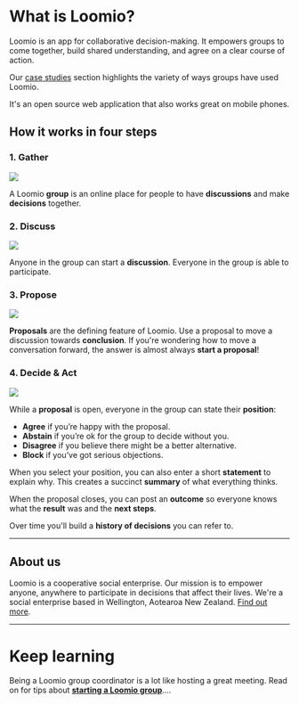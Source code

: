 # What is Loomio?

Loomio is an app for collaborative decision-making. It empowers groups to come together, build shared understanding, and agree on a clear course of action.

Our [case studies](http://loomio.school/case_studies.html) section highlights the variety of ways groups have used Loomio. 

It's an open source web application that also works great on mobile phones.

## How it works in four steps

### 1. Gather

![](https://i.imgur.com/0GuZDL3.png)

A Loomio **group** is an online place for people to have **discussions** and make **decisions** together.


### 2. Discuss


![](https://i.imgur.com/NYkZvjk.png)


Anyone in the group can start a **discussion**. Everyone in the group is able to participate.

### 3. Propose

![](https://i.imgur.com/niOczGK.png)

**Proposals** are the defining feature of Loomio. Use a proposal to move a discussion towards **conclusion**. If you're wondering how to move a conversation forward, the answer is almost always **start a proposal**!

### 4. Decide & Act

![](https://i.imgur.com/Nd1980L.png)

While a **proposal** is open, everyone in the group can state their **position**:

* **Agree** if you’re happy with the proposal.
* **Abstain** if you’re ok for the group to decide without you.
* **Disagree** if you believe there might be a better alternative.
* **Block** if you’ve got serious objections.

When you select your position, you can also enter a short **statement** to explain why. This creates a succinct **summary** of what everything thinks.

When the proposal closes, you can post an **outcome** so everyone knows what the **result** was and the **next steps**.

Over time you'll build a **history of decisions** you can refer to.

---
## About us
Loomio is a cooperative social enterprise. Our mission is to empower anyone, anywhere to participate in decisions that affect their lives. We're a social enterprise based in Wellington, Aotearoa New Zealand. [Find out more](https://www.loomio.org/about).

---

# Keep learning

Being a Loomio group coordinator is a lot like hosting a great meeting. Read on for tips about [**starting a Loomio group**](getting_started.md)....
